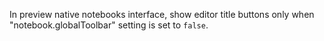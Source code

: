 In preview native notebooks interface, show editor title buttons only when "notebook.globalToolbar" setting is set to `false`.